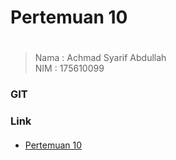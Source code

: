 # Pertemuan 10 <h1>
>Nama   : Achmad Syarif Abdullah                
>NIM    : 175610099
### GIT <h3>
### Link <h4>
* [Pertemuan 10](docker-network.md)